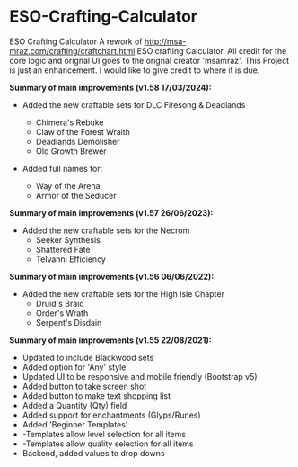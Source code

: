 # ESO-Crafting-Calculator
ESO Crafting Calculator 
A rework of http://msa-mraz.com/crafting/craftchart.html ESO crafting Calculator. All credit for the core logic and orignal UI goes to the orignal creator 'msamraz'. This Project is just an enhancement. I would like to give credit to where it is due. 


**Summary of main improvements (v1.58 17/03/2024):**

- Added the new craftable sets for DLC Firesong & Deadlands
  - Chimera's Rebuke
  - Claw of the Forest Wraith
  - Deadlands Demolisher
  - Old Growth Brewer


- Added full names for:
  - Way of the Arena
  - Armor of the Seducer

**Summary of main improvements (v1.57 26/06/2023):**
- Added the new craftable sets for the Necrom 
    - Seeker Synthesis
    - Shattered Fate
    - Telvanni Efficiency

**Summary of main improvements (v1.56 06/06/2022):**
- Added the new craftable sets for the High Isle Chapter
    - Druid's Braid
    - Order's Wrath
    - Serpent's Disdain


**Summary of main improvements (v1.55 22/08/2021):**
- Updated to include Blackwood sets
- Added option for 'Any' style
- Updated UI to be responsive and mobile friendly (Bootstrap v5)
- Added button to take screen shot
- Added button to make text shopping list
- Added a Quantity (Qty) field
- Added support for enchantments (Glyps/Runes)
- Added 'Beginner Templates'
- -Templates allow level selection for all items
- -Templates allow quality selection for all items
- Backend, added values to drop downs
